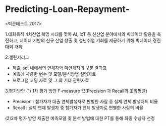 # Predicting-Loan-Repayment-

<빅콘테스트 2017>

1.대회목적
4차산업 혁명 시대를 맞아 AI, IoT 등 신산업 분야에서의 빅데이터 활용을 촉진하고, 데이터 기반의 신규 산업 창출 및 청년취업 기회를 제공하기 위해 빅데이터 경진대회 개최

2.챌린지리그	
- 제출-set 내에서의 연체자와 미연체자의 구분 결과표
- 예측에 사용한 변수 및 모델/분석방법 설명자료
- 프로그램 코딩 자료 및 그 외 기타 관련자료

3.평가방안
(1) 1차 평가 방안
F-measure 값(Precision 과 Recall의 조화평균)
- Precision : 참가자가 대출 연체발생자로 판별한 사람 중 실제 연체 발생자의 비율
- Recall : 실제 연체 발생자 중 참가자가 연체 발생자로 편별한 사람의 비율

(2)2차 평가 방안
제출한 예측모델 및 분석 방법에 대한 PT를 통해
최종 수상자 선정
